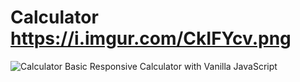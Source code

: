 # Calculator https://i.imgur.com/CkIFYcv.png
![Calculator](https://i.imgur.com/CkIFYcv.png)
Basic Responsive Calculator with Vanilla JavaScript 
